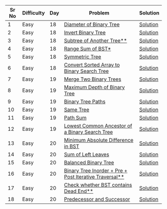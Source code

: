 | Sr No | Difficulty | Day | Problem                                                                                                                         | Solution                                                              |
| ----- | ---------- | --- | ------------------------------------------------------------------------------------------------------------------------------- | --------------------------------------------------------------------- |
| 1     | Easy       | 18  | [Diameter of Binary Tree](https://leetcode.com/problems/diameter-of-binary-tree/)                                               | [Solution](./Easy/Diameter_of_Binary_Tree.cpp)                        |
| 2     | Easy       | 18  | [Invert Binary Tree](https://leetcode.com/problems/invert-binary-tree/)                                                         | [Solution](./Easy/Invert_Binary_Tree.cpp)                             |
| 3     | Easy       | 18  | [Subtree of Another Tree\*\*]()                                                                                                 | [Solution](./Easy/)                                                   |
| 4     | Easy       | 18  | [Range Sum of BST\*](https://leetcode.com/problems/range-sum-of-bst/)                                                           | [Solution](./Easy/Range_Sum_of_BST.cpp)                               |
| 5     | Easy       | 18  | [Symmetric Tree](https://leetcode.com/problems/symmetric-tree/)                                                                 | [Solution](./Easy/Symmetric_Tree.cpp)                                 |
| 6     | Easy       | 18  | [Convert Sorted Array to Binary Search Tree](https://leetcode.com/problems/convert-sorted-array-to-binary-search-tree/)         | [Solution](./Easy/Convert_Sorted_Array_to_Binary_Search_Tree.cpp)     |
| 7     | Easy       | 19  | [Merge Two Binary Trees](https://leetcode.com/problems/merge-two-binary-trees/)                                                 | [Solution](./Easy/Merge_Two_Binary_Trees.cpp)                         |
| 8     | Easy       | 19  | [Maximum Depth of Binary Tree](https://leetcode.com/problems/maximum-depth-of-binary-tree/submissions/)                         | [Solution](./Easy/Maximum_Depth_of_Binary_Tree.cpp)                   |
| 9     | Easy       | 19  | [Binary Tree Paths](https://leetcode.com/problems/binary-tree-paths/)                                                           | [Solution](./Easy/Binary_Tree_Paths.cpp)                              |
| 10    | Easy       | 19  | [Same Tree](https://leetcode.com/problems/same-tree/)                                                                           | [Solution](./Easy/Same_Tree.cpp)                                      |
| 11    | Easy       | 19  | [Path Sum](https://leetcode.com/problems/path-sum/)                                                                             | [Solution](./Easy/Path_Sum.cpp)                                       |
| 12    | Easy       | 19  | [Lowest Common Ancestor of a Binary Search Tree](https://leetcode.com/problems/lowest-common-ancestor-of-a-binary-search-tree/) | [Solution](./Easy/Lowest_Common_Ancestor_of_a_Binary_Search_Tree.cpp) |
| 13    | Easy       | 20  | [Minimum Absolute Difference in BST](https://leetcode.com/problems/minimum-absolute-difference-in-bst/)                         | [Solution](./Easy/Minimum_Absolute_Difference_in_BST.cpp)             |
| 14    | Easy       | 20  | [Sum of Left Leaves](https://leetcode.com/problems/sum-of-left-leaves/)                                                         | [Solution](./Easy/Sum_of_Left_Leaves.cpp)                             |
| 15    | Easy       | 20  | [Balanced Binary Tree](https://leetcode.com/problems/balanced-binary-tree/)                                                     | [Solution](./Easy/Balanced_Binary_Tree.cpp)                           |
| 16    | Easy       | 20  | [Binary Tree Inorder + Pre + Post Iterative Traversal\*\*](https://leetcode.com/problems/binary-tree-inorder-traversal/)        | [Solution](./Easy/Binary_Tree_Inorder_Traversal.cpp)                  |
| 17    | Easy       | 20  | [Check whether BST contains Dead End\*\*](https://practice.geeksforgeeks.org/problems/check-whether-bst-contains-dead-end/1)    | [Solution](./Easy/Check_whether_BST_contains_Dead_End.cpp)            |
| 18    | Easy       | 20  | [Predecessor and Successor](https://practice.geeksforgeeks.org/problems/predecessor-and-successor/1)                            | [Solution](./Easy/Predecessor_and_Successor.cpp)                      |

